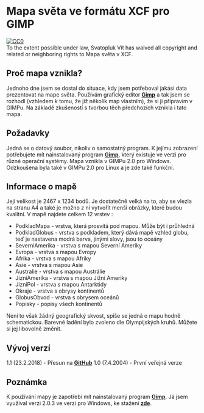 # Mapa světa ve formátu XCF pro GIMP

<p xmlns:dct="http://purl.org/dc/terms/">

<a rel="license"
   href="http://creativecommons.org/publicdomain/zero/1.0/">
  <img src="http://i.creativecommons.org/p/zero/1.0/88x31.png" style="border-style: none;" alt="CC0" />
</a>
<br />
To the extent possible under law,
<span resource="[_:publisher]" rel="dct:publisher">
  <span property="dct:title">Svatopluk Vít</span></span>
has waived all copyright and related or neighboring rights to
<span property="dct:title">Mapa světa v XCF</span>.
</p>

## Proč mapa vznikla?

Jednoho dne jsem se dostal do situace, kdy jsem potřeboval jakási data prezentovat na mape světa. Používám grafický editor **[Gimp](http://www.gimp.org)** a tak jsem se rozhodl (vzhledem k tomu, že již několik map vlastním), že si ji připravím v GIMPu. Na základě zkušeností s tvorbou těch předchozích vznikla i tato mapa.

## Požadavky

Jedná se o datový soubor, nikoliv o samostatný program. K jejímu zobrazení potřebujete mít nainstalovaný program **[Gimp](http://www.gimp.org)**, který existuje ve verzi pro různé operační systémy. Mapa vznikla v GIMPu 2.0 pro Windows. Odzkoušena byla také v GIMPu 2.0 pro Linux a je zde také funkční.

## Informace o mapě

Její velikost je 2467 x 1234 bodů. Je dostatečně velká na to, aby se vlezla na stranu A4 a také je možno z ní vytvořit menší obrázky, které budou kvalitní. V mapě najdete celkem 12 vrstev :
* PodkladMapa - vrstva, která prosvítá pod mapou. Může být i průhledná
* PodkladGlobus - vrstva s podkladem, který dává mapě vzhled globu, teď je nastavena modrá barva, jinými slovy, jsou to oceány
* SeverniAmerika - vrstva s mapou Severní Ameriky
* Evropa - vrstva s mapou Evropy
* Afrika - vrstva s mapou Afriky
* Asie - vrstva s mapou Asie
* Australie - vrstva s mapou Austrálie
* JizniAmerika - vrstva s mapou Jižní Ameriky
* JizniPol - vrstva s mapou Antarktidy
* Okraje - vrstva s obrysy kontinentů
* GlobusObvod - vrstva s obrysem oceánů
* Popisky - popisy všech kontinentů

Není to však žádný geografický skvost, spíše se jedná o mapu hodně schematickou. Barevné ladění bylo zvoleno dle Olympijských kruhů. Můžete si jej libovolně změnit.

## Vývoj verzí

1.1 (23.2.2018) - Přesun na **[GitHub](https://github.com/svatas/XCF_mapy)**
1.0 (7.4.2004) - První veřejná verze

## Poznámka

K používání mapy je zapotřebí mít nainstalovaný program **[Gimp](http://www.gimp.org)**. Já jsem využíval verzi 2.0.3 ve verzi pro Windows, ke stažení **[zde](http://www.gimp.org/download/)**.
